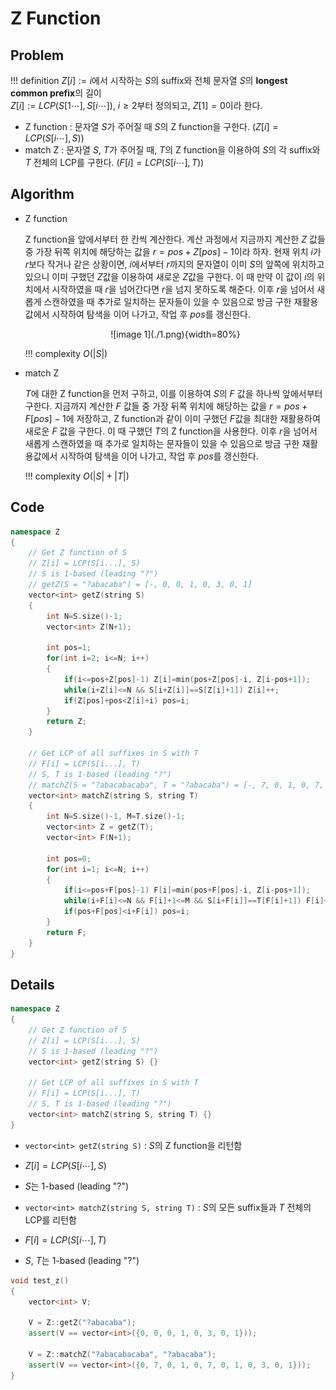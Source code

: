 # Z Function

## Problem

!!! definition
    $Z[i] := i$에서 시작하는 $S$의 suffix와 전체 문자열 $S$의 **longest common prefix**의 길이   
    $Z[i] := LCP(S[1 \cdots ], S[i \cdots])$, $i \ge 2$부터 정의되고, $Z[1]=0$이라 한다.

- Z function : 문자열 $S$가 주어질 때 $S$의 Z function을 구한다. $(Z[i] = LCP(S[i \cdots], S))$
- match Z : 문자열 $S$, $T$가 주어질 때, $T$의 Z function을 이용하여 $S$의 각 suffix와 $T$ 전체의 LCP를 구한다. $(F[i] = LCP(S[i \cdots], T))$

## Algorithm

- Z function

    Z function을 앞에서부터 한 칸씩 계산한다.
    계산 과정에서 지금까지 계산한 $Z$ 값들 중 가장 뒤쪽 위치에 해당하는 값을 $r=pos+Z[pos]-1$이라 하자.
    현재 위치 $i$가 $r$보다 작거나 같은 상황이면, $i$에서부터 $r$까지의 문자열이 이미 $S$의 앞쪽에 위치하고 있으니 이미 구했던 $Z$값을 이용하여 새로운 $Z$값을 구한다.
    이 때 만약 이 값이 $i$의 위치에서 시작하였을 때 $r$을 넘어간다면 $r$을 넘지 못하도록 해준다.
    이후 $r$을 넘어서 새롭게 스캔하였을 때 추가로 일치하는 문자들이 있을 수 있음으로 방금 구한 재활용값에서 시작하여 탐색을 이어 나가고, 작업 후 $pos$를 갱신한다.

    <center>
    ![image 1](./1.png){width=80%}
    </center>

    !!! complexity
        $O(|S|)$

- match Z
    
    $T$에 대한 Z function을 먼저 구하고, 이를 이용하여 $S$의 $F$ 값을 하나씩 앞에서부터 구한다.
    지금까지 계산한 $F$ 값들 중 가장 뒤쪽 위치에 해당하는 값을 $r=pos+F[pos]-1$에 저장하고, Z function과 같이 이미 구했던 $F$값을 최대한 재활용하여 새로운 $F$ 값을 구한다.
    이 때 구했던 $T$의 Z function을 사용한다.
    이후 $r$을 넘어서 새롭게 스캔하였을 때 추가로 일치하는 문자들이 있을 수 있음으로 방금 구한 재활용값에서 시작하여 탐색을 이어 나가고, 작업 후 $pos$를 갱신한다.
    
    !!! complexity
        $O(|S|+|T|)$

## Code

``` cpp linenums="1" title="z.cpp"
namespace Z
{
    // Get Z function of S
    // Z[i] = LCP(S[i...], S)
    // S is 1-based (leading "?")
    // getZ(S = "?abacaba") = [-, 0, 0, 1, 0, 3, 0, 1]
    vector<int> getZ(string S)
    {
        int N=S.size()-1;
        vector<int> Z(N+1);

        int pos=1;
        for(int i=2; i<=N; i++)
        {
            if(i<=pos+Z[pos]-1) Z[i]=min(pos+Z[pos]-i, Z[i-pos+1]);
            while(i+Z[i]<=N && S[i+Z[i]]==S[Z[i]+1]) Z[i]++;
            if(Z[pos]+pos<Z[i]+i) pos=i;
        }
        return Z;
    }

    // Get LCP of all suffixes in S with T
    // F[i] = LCP(S[i...], T)
    // S, T is 1-based (leading "?")
    // matchZ(S = "?abacabacaba", T = "?abacaba") = [-, 7, 0, 1, 0, 7, 0, 1, 0, 3, 0, 1]
    vector<int> matchZ(string S, string T)
    {
        int N=S.size()-1, M=T.size()-1;
        vector<int> Z = getZ(T);
        vector<int> F(N+1);

        int pos=0;
        for(int i=1; i<=N; i++)
        {
            if(i<=pos+F[pos]-1) F[i]=min(pos+F[pos]-i, Z[i-pos+1]);
            while(i+F[i]<=N && F[i]+1<=M && S[i+F[i]]==T[F[i]+1]) F[i]++;
            if(pos+F[pos]<i+F[i]) pos=i;
        }
        return F;
    }
}
```

## Details

``` cpp linenums="1" title="template"
namespace Z
{
    // Get Z function of S
    // Z[i] = LCP(S[i...], S)
    // S is 1-based (leading "?")
    vector<int> getZ(string S) {}

    // Get LCP of all suffixes in S with T
    // F[i] = LCP(S[i...], T)
    // S, T is 1-based (leading "?")
    vector<int> matchZ(string S, string T) {}
}
```

- `vector<int> getZ(string S)` : $S$의 Z function을 리턴함
- $Z[i] = LCP(S[i \cdots], S)$
- $S$는 1-based (leading "?")

- `vector<int> matchZ(string S, string T)` : $S$의 모든 suffix들과 $T$ 전체의 LCP를 리턴함
- $F[i] = LCP(S[i \cdots], T)$
- $S$, $T$는 1-based (leading "?")

``` cpp linenums="1" title="example"
void test_z()
{
    vector<int> V;

    V = Z::getZ("?abacaba");
    assert(V == vector<int>({0, 0, 0, 1, 0, 3, 0, 1}));
    
    V = Z::matchZ("?abacabacaba", "?abacaba");
    assert(V == vector<int>({0, 7, 0, 1, 0, 7, 0, 1, 0, 3, 0, 1}));
}
```